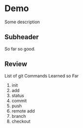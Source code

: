 # Demo

Some description

## Subheader

So far so good.

## Review

List of git Commands Learned so Far

1. init
2. add
3. status
4. commit
5. push
6. remote add
7. branch
8. checkout
